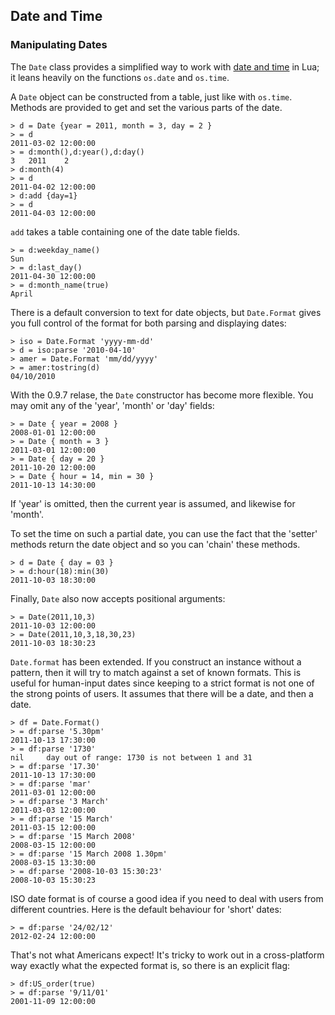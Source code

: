 ## Date and Time

<a id="date"></a>

### Manipulating Dates

The `Date` class provides a simplified way to work with [date and time](http://www.lua.org/pil/22.1.html) in Lua; it leans heavily on the functions `os.date` and `os.time`.

A `Date` object can be constructed from a table, just like with `os.time`. Methods are provided to get and set the various parts of the date.

    > d = Date {year = 2011, month = 3, day = 2 }
    > = d
    2011-03-02 12:00:00
    > = d:month(),d:year(),d:day()
    3	2011	2
    > d:month(4)
    > = d
    2011-04-02 12:00:00
    > d:add {day=1}
    > = d
    2011-04-03 12:00:00

`add` takes a table containing one of the date table fields.

    > = d:weekday_name()
    Sun
    > = d:last_day()
    2011-04-30 12:00:00
    > = d:month_name(true)
    April

There is a default conversion to text for date objects, but `Date.Format` gives you full control of the format for both parsing and displaying dates:

    > iso = Date.Format 'yyyy-mm-dd'
    > d = iso:parse '2010-04-10'
    > amer = Date.Format 'mm/dd/yyyy'
    > = amer:tostring(d)
    04/10/2010

With the 0.9.7 relase, the `Date` constructor has become more flexible. You may omit any of the 'year', 'month' or 'day' fields:

    > = Date { year = 2008 }
    2008-01-01 12:00:00
    > = Date { month = 3 }
    2011-03-01 12:00:00
    > = Date { day = 20 }
    2011-10-20 12:00:00
    > = Date { hour = 14, min = 30 }
    2011-10-13 14:30:00

If 'year' is omitted, then the current year is assumed, and likewise for 'month'.

To set the time on such a partial date, you can use the fact that the 'setter' methods return the date object and so you can 'chain' these methods.

    > d = Date { day = 03 }
    > = d:hour(18):min(30)
    2011-10-03 18:30:00

Finally, `Date` also now accepts positional arguments:

    > = Date(2011,10,3)
    2011-10-03 12:00:00
    > = Date(2011,10,3,18,30,23)
    2011-10-03 18:30:23

`Date.format` has been extended. If you construct an instance without a pattern, then it will try to match against a set of known formats. This is useful for human-input dates since keeping to a strict format is not one of the strong points of users. It assumes that there will be a date, and then a date.

    > df = Date.Format()
    > = df:parse '5.30pm'
    2011-10-13 17:30:00
    > = df:parse '1730'
    nil     day out of range: 1730 is not between 1 and 31
    > = df:parse '17.30'
    2011-10-13 17:30:00
    > = df:parse 'mar'
    2011-03-01 12:00:00
    > = df:parse '3 March'
    2011-03-03 12:00:00
    > = df:parse '15 March'
    2011-03-15 12:00:00
    > = df:parse '15 March 2008'
    2008-03-15 12:00:00
    > = df:parse '15 March 2008 1.30pm'
    2008-03-15 13:30:00
    > = df:parse '2008-10-03 15:30:23'
    2008-10-03 15:30:23

ISO date format is of course a good idea if you need to deal with users from different countries. Here is the default behaviour for 'short' dates:

    > = df:parse '24/02/12'
    2012-02-24 12:00:00

That's not what Americans expect! It's tricky to work out in a cross-platform way exactly what the expected format is, so there is an explicit flag:

    > df:US_order(true)
    > = df:parse '9/11/01'
    2001-11-09 12:00:00

